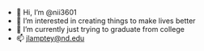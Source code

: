 - 👋 Hi, I’m @nii3601
- 👀 I’m interested in creating things to make lives better
- 🌱 I’m currently just trying to graduate from college
- 📫 jlamptey@nd.edu

<!---
nii3601/nii3601 is a ✨ special ✨ repository because its `README.md` (this file) appears on your GitHub profile.
You can click the Preview link to take a look at your changes.
--->
